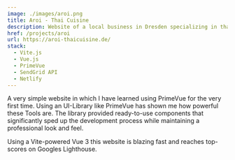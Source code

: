```yaml
---
image: ./images/aroi.png
title: Aroi - Thai Cuisine
description: Website of a local business in Dresden specializing in thai cuisine
href: /projects/aroi
url: https://aroi-thaicuisine.de/
stack:
  - Vite.js
  - Vue.js
  - PrimeVue
  - SendGrid API
  - Netlify
---
```


A very simple website in which I have learned using PrimeVue for the very first time. Using an UI-Library like PrimeVue has shown me how powerful these Tools are. The library provided ready-to-use components that significantly sped up the development process while maintaining a professional look and feel.

Using a Vite-powered Vue 3 this website is blazing fast and reaches top-scores on Googles Lighthouse.